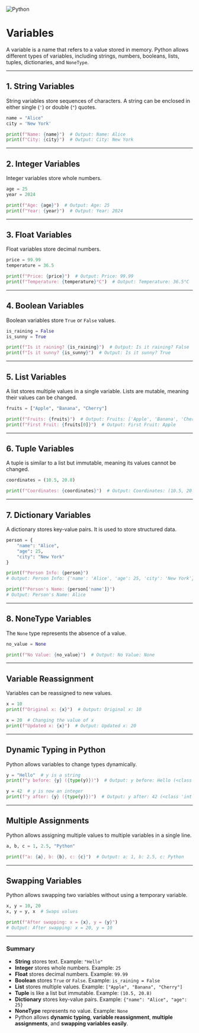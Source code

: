 
![Python](https://img.shields.io/badge/Python-FFD43B?style=for-the-badge&logo=python&logoColor=blue)

# Variables

A variable is a name that refers to a value stored in memory. Python allows different types of variables, including strings, numbers, booleans, lists, tuples, dictionaries, and `NoneType`.  

---

## 1. String Variables  
String variables store sequences of characters. A string can be enclosed in either single (`'`) or double (`"`) quotes.  

```python
name = "Alice"
city = 'New York'

print(f"Name: {name}")  # Output: Name: Alice
print(f"City: {city}")  # Output: City: New York
```

---

## 2. Integer Variables  
Integer variables store whole numbers.  

```python
age = 25
year = 2024

print(f"Age: {age}")  # Output: Age: 25
print(f"Year: {year}")  # Output: Year: 2024
```

---

## 3. Float Variables  
Float variables store decimal numbers.  

```python
price = 99.99
temperature = 36.5

print(f"Price: {price}")  # Output: Price: 99.99
print(f"Temperature: {temperature}°C")  # Output: Temperature: 36.5°C
```

---

## 4. Boolean Variables  
Boolean variables store `True` or `False` values.  

```python
is_raining = False
is_sunny = True

print(f"Is it raining? {is_raining}")  # Output: Is it raining? False
print(f"Is it sunny? {is_sunny}")  # Output: Is it sunny? True
```

---

## 5. List Variables  
A list stores multiple values in a single variable. Lists are mutable, meaning their values can be changed.  

```python
fruits = ["Apple", "Banana", "Cherry"]

print(f"Fruits: {fruits}")  # Output: Fruits: ['Apple', 'Banana', 'Cherry']
print(f"First Fruit: {fruits[0]}")  # Output: First Fruit: Apple
```

---

## 6. Tuple Variables  
A tuple is similar to a list but immutable, meaning its values cannot be changed.  

```python
coordinates = (10.5, 20.8)

print(f"Coordinates: {coordinates}")  # Output: Coordinates: (10.5, 20.8)
```

---

## 7. Dictionary Variables  
A dictionary stores key-value pairs. It is used to store structured data.  

```python
person = {
    "name": "Alice",
    "age": 25,
    "city": "New York"
}

print(f"Person Info: {person}")  
# Output: Person Info: {'name': 'Alice', 'age': 25, 'city': 'New York'}

print(f"Person's Name: {person['name']}")  
# Output: Person's Name: Alice
```

---

## 8. NoneType Variables  
The `None` type represents the absence of a value.  

```python
no_value = None

print(f"No Value: {no_value}")  # Output: No Value: None
```

---

## Variable Reassignment  
Variables can be reassigned to new values.  

```python
x = 10
print(f"Original x: {x}")  # Output: Original x: 10

x = 20  # Changing the value of x
print(f"Updated x: {x}")  # Output: Updated x: 20
```

---

## Dynamic Typing in Python  
Python allows variables to change types dynamically.  

```python
y = "Hello"  # y is a string
print(f"y before: {y} ({type(y)})")  # Output: y before: Hello (<class 'str'>)

y = 42  # y is now an integer
print(f"y after: {y} ({type(y)})")  # Output: y after: 42 (<class 'int'>)
```

---

## Multiple Assignments  
Python allows assigning multiple values to multiple variables in a single line.  

```python
a, b, c = 1, 2.5, "Python"

print(f"a: {a}, b: {b}, c: {c}")  # Output: a: 1, b: 2.5, c: Python
```

---

## Swapping Variables  
Python allows swapping two variables without using a temporary variable.  

```python
x, y = 10, 20
x, y = y, x  # Swaps values

print(f"After swapping: x = {x}, y = {y}")  
# Output: After swapping: x = 20, y = 10
```

---

### Summary  
- **String** stores text. Example: `"Hello"`  
- **Integer** stores whole numbers. Example: `25`  
- **Float** stores decimal numbers. Example: `99.99`  
- **Boolean** stores `True` or `False`. Example: `is_raining = False`  
- **List** stores multiple values. Example: `["Apple", "Banana", "Cherry"]`  
- **Tuple** is like a list but immutable. Example: `(10.5, 20.8)`  
- **Dictionary** stores key-value pairs. Example: `{"name": "Alice", "age": 25}`  
- **NoneType** represents no value. Example: `None`  
- Python allows **dynamic typing**, **variable reassignment**, **multiple assignments**, and **swapping variables easily**.
